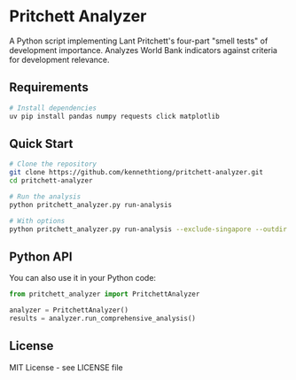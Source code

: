 # Pritchett Analyzer

A Python script implementing Lant Pritchett's four-part "smell tests" of development importance. Analyzes World Bank indicators against criteria for development relevance.

## Requirements

```bash
# Install dependencies
uv pip install pandas numpy requests click matplotlib
```

## Quick Start

```bash
# Clone the repository
git clone https://github.com/kennethtiong/pritchett-analyzer.git
cd pritchett-analyzer

# Run the analysis
python pritchett_analyzer.py run-analysis

# With options
python pritchett_analyzer.py run-analysis --exclude-singapore --outdir ~/analysis --n-threads 8
```

## Python API

You can also use it in your Python code:

```python
from pritchett_analyzer import PritchettAnalyzer

analyzer = PritchettAnalyzer()
results = analyzer.run_comprehensive_analysis()
```

## License

MIT License - see LICENSE file
